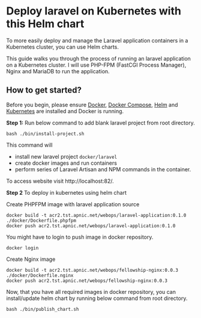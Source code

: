 # Deploy laravel on Kubernetes with this Helm chart

To more easily deploy and manage the Laravel application containers in a Kubernetes cluster, you can use Helm charts.

This guide walks you through the process of running an laravel application on a Kubernetes cluster. I will use PHP-FPM (FastCGI Process Manager), Nginx and MariaDB to run the application.

## How to get started?

Before you begin, please ensure [Docker](https://www.docker.com/), [Docker Compose](https://docs.docker.com/compose/), [Helm](https://helm.sh/) and [Kubernetes](https://github.com/dambergautam/docker-examples/blob/master/4-kubernetes/kubernetes-setup.md) are installed and Docker is running.

**Step 1:**
Run below command to add blank laravel project from root directory.

```
bash ./bin/install-project.sh
```

This command will
- install new laravel project `docker/laravel`
- create docker images and run containers  
- perform series of Laravel Artisan and NPM commands in the container.

To access website visit http://localhost:82/.

**Step 2**
To deploy in kubernetes using helm chart

Create PHPFPM image with laravel application source

```
docker build -t acr2.tst.apnic.net/webops/laravel-application:0.1.0 ./docker/Dockerfile.phpfpm
docker push acr2.tst.apnic.net/webops/laravel-application:0.1.0
```

You might have to login to push image in docker repository.

```
docker login
```

Create Nginx image

```
docker build -t acr2.tst.apnic.net/webops/fellowship-nginx:0.0.3 ./docker/Dockerfile.nginx
docker push acr2.tst.apnic.net/webops/fellowship-nginx:0.0.3
```

Now, that you have all required images in docker repository, you can install/update
helm chart by running below command from root directory.

```
bash ./bin/publish_chart.sh
```
